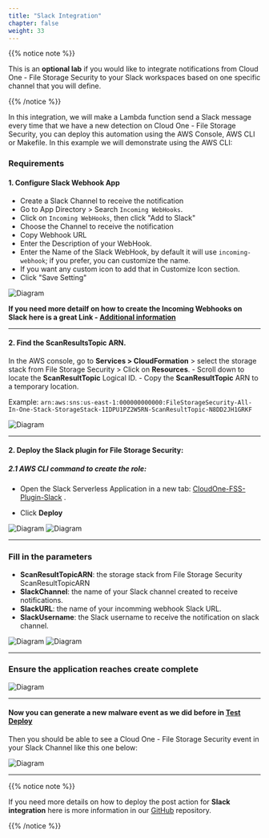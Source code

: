 ```yaml
---
title: "Slack Integration"
chapter: false
weight: 33
---
```


{{% notice note %}}
<p style='text-align: left;'>
This is an <b>optional lab</b> if you would like to integrate notifications from Cloud One - File Storage Security to your Slack workspaces based on one specific channel that you will define.
</p>
{{% /notice %}}


In this integration, we will make a Lambda function send a Slack message every time that we have a new detection on Cloud One - File Storage Security, you can deploy this automation using the AWS Console, AWS CLI or Makefile. In this example we will demonstrate using the AWS CLI:


### Requirements

#### 1. Configure Slack Webhook App

- Create a Slack Channel to receive the notification
- Go to App Directory > Search `Incoming WebHooks`.
- Click on `Incoming WebHooks`, then click "Add to Slack"
- Choose the Channel to receive the notification
- Copy Webhook URL
- Enter the Description of your WebHook.
- Enter the Name of the Slack WebHook, by default it will use `incoming-webhook`; if you prefer, you can customize the name.
- If you want any custom icon to add that in Customize Icon section.
- Click "Save Setting"

![Diagram](/images/slack.png)

<b>If you need more detailf on how to create the Incoming Webhooks on Slack here is a great Link - [Additional information](https://slack.com/help/articles/115005265063-Incoming-webhooks-for-Slack)
</b>

---

#### 2. Find the ScanResultsTopic ARN.

In the AWS console, go to **Services > CloudFormation** > select the storage stack from File Storage Security > Click on **Resources**.
    - Scroll down to locate the  **ScanResultTopic** Logical ID. 
    - Copy the **ScanResultTopic** ARN to a temporary location. 
    
Example: ```arn:aws:sns:us-east-1:000000000000:FileStorageSecurity-All-In-One-Stack-StorageStack-1IDPU1PZ2W5RN-ScanResultTopic-N8DD2JH1GRKF```

![Diagram](/images/slack_2.png)

---

#### 2. Deploy the Slack plugin for File Storage Security:

##### 2.1 AWS CLI command to create the role:

- Open the Slack Serverless Application in a new tab: [CloudOne-FSS-Plugin-Slack](https://serverlessrepo.aws.amazon.com/applications/us-east-1/024368254241/CloudOne-FSS-Plugin-Slack) .

- Click **Deploy**

![Diagram](/images/sam.png)
![Diagram](/images/sam2.png)

----

### Fill in the parameters

- **ScanResultTopicARN**: the storage stack from File Storage Security ScanResultTopicARN
- **SlackChannel**: the name of your Slack channel created to receive notifications.
- **SlackURL**: the name of your incomming webhook Slack URL.
- **SlackUsername**: the Slack username to receive the notification on slack channel.

![Diagram](/images/sam3.png)
![Diagram](/images/sam4.png)


---

### Ensure the application reaches create complete

![Diagram](/images/sam5.png)

---

#### Now you can generate a new malware event as we did before in [Test Deploy](/20_deploy/03_test_deploy.html#generating-your-first-detection)

Then you should be able to see a Cloud One - File Storage Security event in your Slack Channel like this one below:

![Diagram](/images/slack_4.png)

---

{{% notice note %}}
<p style='text-align: left;'>
If you need more details on how to deploy the post action for <b>Slack integration</b> here is more information in our <a href="https://github.com/trendmicro/cloudone-filestorage-plugins/tree/master/post-scan-actions/aws-python-slack-notification">GitHub</a> repository. 
</p>
{{% /notice %}}